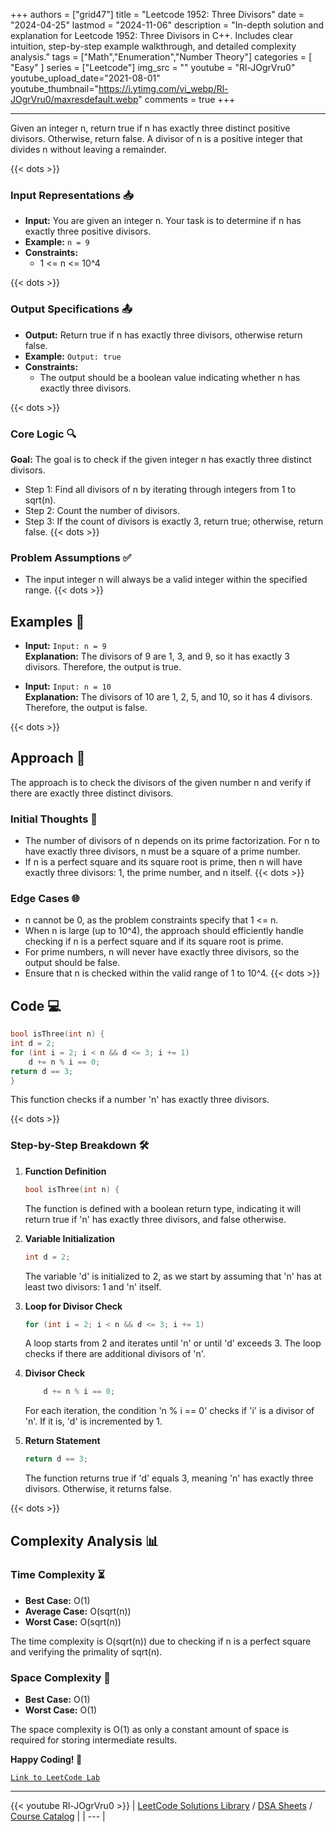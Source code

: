 
+++
authors = ["grid47"]
title = "Leetcode 1952: Three Divisors"
date = "2024-04-25"
lastmod = "2024-11-06"
description = "In-depth solution and explanation for Leetcode 1952: Three Divisors in C++. Includes clear intuition, step-by-step example walkthrough, and detailed complexity analysis."
tags = ["Math","Enumeration","Number Theory"]
categories = [
    "Easy"
]
series = ["Leetcode"]
img_src = ""
youtube = "Rl-JOgrVru0"
youtube_upload_date="2021-08-01"
youtube_thumbnail="https://i.ytimg.com/vi_webp/Rl-JOgrVru0/maxresdefault.webp"
comments = true
+++



---
Given an integer n, return true if n has exactly three distinct positive divisors. Otherwise, return false. A divisor of n is a positive integer that divides n without leaving a remainder.
<!--more-->
{{< dots >}}
### Input Representations 📥
- **Input:** You are given an integer n. Your task is to determine if n has exactly three positive divisors.
- **Example:** `n = 9`
- **Constraints:**
	- 1 <= n <= 10^4

{{< dots >}}
### Output Specifications 📤
- **Output:** Return true if n has exactly three divisors, otherwise return false.
- **Example:** `Output: true`
- **Constraints:**
	- The output should be a boolean value indicating whether n has exactly three divisors.

{{< dots >}}
### Core Logic 🔍
**Goal:** The goal is to check if the given integer n has exactly three distinct divisors.

- Step 1: Find all divisors of n by iterating through integers from 1 to sqrt(n).
- Step 2: Count the number of divisors.
- Step 3: If the count of divisors is exactly 3, return true; otherwise, return false.
{{< dots >}}
### Problem Assumptions ✅
- The input integer n will always be a valid integer within the specified range.
{{< dots >}}
## Examples 🧩
- **Input:** `Input: n = 9`  \
  **Explanation:** The divisors of 9 are 1, 3, and 9, so it has exactly 3 divisors. Therefore, the output is true.

- **Input:** `Input: n = 10`  \
  **Explanation:** The divisors of 10 are 1, 2, 5, and 10, so it has 4 divisors. Therefore, the output is false.

{{< dots >}}
## Approach 🚀
The approach is to check the divisors of the given number n and verify if there are exactly three distinct divisors.

### Initial Thoughts 💭
- The number of divisors of n depends on its prime factorization. For n to have exactly three divisors, n must be a square of a prime number.
- If n is a perfect square and its square root is prime, then n will have exactly three divisors: 1, the prime number, and n itself.
{{< dots >}}
### Edge Cases 🌐
- n cannot be 0, as the problem constraints specify that 1 <= n.
- When n is large (up to 10^4), the approach should efficiently handle checking if n is a perfect square and if its square root is prime.
- For prime numbers, n will never have exactly three divisors, so the output should be false.
- Ensure that n is checked within the valid range of 1 to 10^4.
{{< dots >}}
## Code 💻
```cpp
bool isThree(int n) {
int d = 2;
for (int i = 2; i < n && d <= 3; i += 1)
    d += n % i == 0;
return d == 3;
}
```

This function checks if a number 'n' has exactly three divisors.

{{< dots >}}
### Step-by-Step Breakdown 🛠️
1. **Function Definition**
	```cpp
	bool isThree(int n) {
	```
	The function is defined with a boolean return type, indicating it will return true if 'n' has exactly three divisors, and false otherwise.

2. **Variable Initialization**
	```cpp
	int d = 2;
	```
	The variable 'd' is initialized to 2, as we start by assuming that 'n' has at least two divisors: 1 and 'n' itself.

3. **Loop for Divisor Check**
	```cpp
	for (int i = 2; i < n && d <= 3; i += 1)
	```
	A loop starts from 2 and iterates until 'n' or until 'd' exceeds 3. The loop checks if there are additional divisors of 'n'.

4. **Divisor Check**
	```cpp
	    d += n % i == 0;
	```
	For each iteration, the condition 'n % i == 0' checks if 'i' is a divisor of 'n'. If it is, 'd' is incremented by 1.

5. **Return Statement**
	```cpp
	return d == 3;
	```
	The function returns true if 'd' equals 3, meaning 'n' has exactly three divisors. Otherwise, it returns false.

{{< dots >}}
## Complexity Analysis 📊
### Time Complexity ⏳
- **Best Case:** O(1)
- **Average Case:** O(sqrt(n))
- **Worst Case:** O(sqrt(n))

The time complexity is O(sqrt(n)) due to checking if n is a perfect square and verifying the primality of sqrt(n).

### Space Complexity 💾
- **Best Case:** O(1)
- **Worst Case:** O(1)

The space complexity is O(1) as only a constant amount of space is required for storing intermediate results.

**Happy Coding! 🎉**


[`Link to LeetCode Lab`](https://leetcode.com/problems/three-divisors/description/)

---
{{< youtube Rl-JOgrVru0 >}}
| [LeetCode Solutions Library](https://grid47.xyz/leetcode/) / [DSA Sheets](https://grid47.xyz/sheets/) / [Course Catalog](https://grid47.xyz/courses/) |
| --- |
